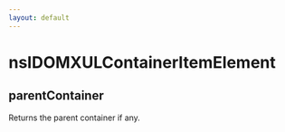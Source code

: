 ```yaml
---
layout: default
---
```


# nsIDOMXULContainerItemElement #

## parentContainer ##

Returns the parent container if any.

